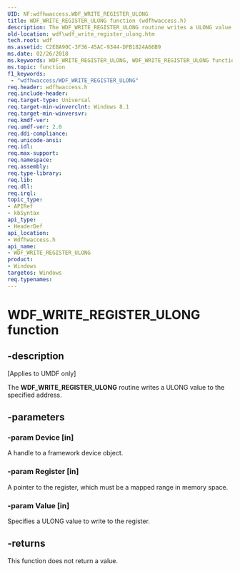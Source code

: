 ```yaml
---
UID: NF:wdfhwaccess.WDF_WRITE_REGISTER_ULONG
title: WDF_WRITE_REGISTER_ULONG function (wdfhwaccess.h)
description: The WDF_WRITE_REGISTER_ULONG routine writes a ULONG value to the specified address.
old-location: wdf\wdf_write_register_ulong.htm
tech.root: wdf
ms.assetid: C2EBA90C-3F36-45AC-9344-DFB1824A66B9
ms.date: 02/26/2018
ms.keywords: WDF_WRITE_REGISTER_ULONG, WDF_WRITE_REGISTER_ULONG function, wdf.wdf_write_register_ulong, wdfhwaccess/WDF_WRITE_REGISTER_ULONG
ms.topic: function
f1_keywords:
 - "wdfhwaccess/WDF_WRITE_REGISTER_ULONG"
req.header: wdfhwaccess.h
req.include-header: 
req.target-type: Universal
req.target-min-winverclnt: Windows 8.1
req.target-min-winversvr: 
req.kmdf-ver: 
req.umdf-ver: 2.0
req.ddi-compliance: 
req.unicode-ansi: 
req.idl: 
req.max-support: 
req.namespace: 
req.assembly: 
req.type-library: 
req.lib: 
req.dll: 
req.irql: 
topic_type:
- APIRef
- kbSyntax
api_type:
- HeaderDef
api_location:
- Wdfhwaccess.h
api_name:
- WDF_WRITE_REGISTER_ULONG
product:
- Windows
targetos: Windows
req.typenames: 
---
```


# WDF_WRITE_REGISTER_ULONG function


## -description


<p class="CCE_Message">[Applies to UMDF only]</p>

The <b>WDF_WRITE_REGISTER_ULONG</b> routine writes a ULONG value to the specified address.


## -parameters




### -param Device [in]

A handle to a framework device object.


### -param Register [in]

A pointer to the register, which must be a mapped range in memory space.


### -param Value [in]

Specifies a ULONG value to write to the register.


## -returns



This function does not return a value.



